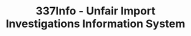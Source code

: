 ---
layout: default
bigquery: https://console.cloud.google.com/bigquery?p=patents-public-data&d=usitc_investigations&page=dataset&project=sheets-management-319211
citation: US International Trade Commission 337Info Unfair Import Investigations Information
  System
contributors: US International Trade Comission
cost: None
description: US International Trade Commission 337Info Unfair Import Investigations
  Information System contains data on investigations done under Section 337. Section
  337 declares the infringement of certain statutory intellectual property rights
  and other forms of unfair competition in import trade to be unlawful practices.
  Most Section 337 investigations involve allegations of patent or registered trademark
  infringement.
documentation: FAQ and tutorial available on the site
last_edit: Mon, 04 Apr 2022 19:10:40 GMT
location: https://pubapps2.usitc.gov/337external/
maintained_by: US International Trade Comission
schema_fields: '[''startDateMarkmanHearing'', ''finalIdOnViolationIssue'', ''patentNumbers'',
  ''respondent'', ''finalDetNoViolation'', ''docketNo'', ''gcAttorney'', ''htsNumbers'',
  ''complainant'', ''investigationTermDate'', ''copyrightNumbers'', ''id'', ''investigationType'',
  ''invUnfairAct'', ''teoIdDueDate'', ''investigationNo'', ''teoReliefGranted'', ''internalRemand'',
  ''endDateMarkmanHearing'', ''cafcAppeals'', ''finalDetViolation'', ''lastUpdated'',
  ''reportingRequirements'', ''publication_number'', ''actualStartDateEvidHear'',
  ''finalIdOnViolationDue'', ''markmanHearing'', ''scheduledEndDateEvidHear'', ''aljAssigned'',
  ''title'', ''teoProceedingInvolved'', ''trademarkNumbers'', ''ouiiAttorney'', ''ouiiParticipation'',
  ''issueDateOtherNonFinal'', ''dateComplaintFiled'', ''teoIdIssueDate'', ''actualEndDateEvidHear'',
  ''currentStatus'', ''dateCreated'', ''scheduledStartDateEvidHear'', ''patentNumber'',
  ''dateOfPublicationFrNotice'', ''targetDate'', ''currentActiveALJ'']'
shortname: unfair_import_investigations
tags:
- import
- legal
- trade
timeframe: 2008-2021 (prior to 2008 downloadable as a JSON file)
title: 337Info - Unfair Import Investigations Information System
uuid: 2721f5ec-e599-4890-9265-9706719fc71e
---